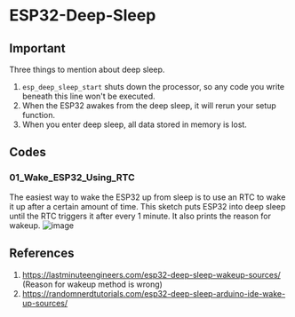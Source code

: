 # ESP32-Deep-Sleep
## Important
Three things to mention about deep sleep.
1. `esp_deep_sleep_start` shuts down the processor, so any code you write beneath this line won't be executed.
2. When the ESP32 awakes from the deep sleep, it will rerun your setup function.
3. When you enter deep sleep, all data stored in memory is lost.

## Codes
### 01_Wake_ESP32_Using_RTC
The easiest way to wake the ESP32 up from sleep is to use an RTC to wake it up after a certain amount of time. This sketch puts ESP32 into deep sleep until the RTC triggers it after every 1 minute. It also prints the reason for wakeup.
![image](https://user-images.githubusercontent.com/61982410/124750508-2b77b380-df43-11eb-8457-4f39f62022bc.png)

## References
1. https://lastminuteengineers.com/esp32-deep-sleep-wakeup-sources/ (Reason for wakeup method is wrong)
2. https://randomnerdtutorials.com/esp32-deep-sleep-arduino-ide-wake-up-sources/

